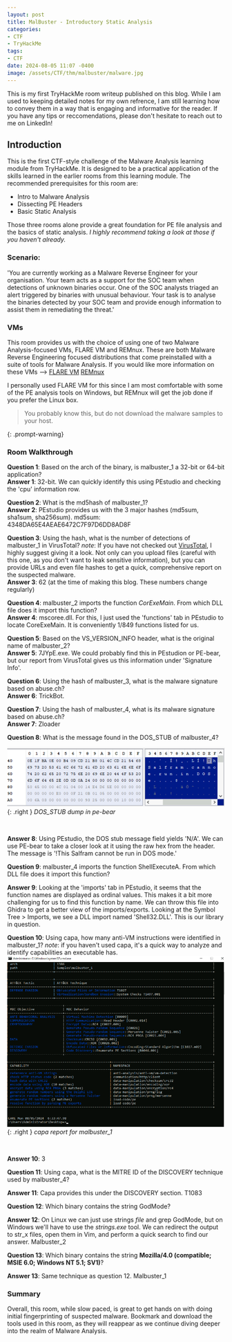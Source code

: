 ```yaml
---
layout: post
title: MalBuster - Introductory Static Analysis
categories:
- CTF
- TryHackMe
tags:
- CTF
date: 2024-08-05 11:07 -0400
image: /assets/CTF/thm/malbuster/malware.jpg
---
```

This is my first TryHackMe room writeup published on this blog. While I am used to keeping detailed notes for my own refrence, I am still learning how to convey them in a way that is engaging and informative for the reader. If you have any tips or reccomendations, please don't hesitate to reach out to me on LinkedIn!

## Introduction
This is the first CTF-style challenge of the Malware Analysis learning module from TryHackMe. It is designed to be a practical application of the skills learned in the earlier rooms from this learning module. The recommended prerequisites for this room are:
- Intro to Malware Analysis
- Dissecting PE Headers
- Basic Static Analysis

Those three rooms alone provide a great foundation for PE file analysis and the basics of static analysis. *I highly recommend taking a look at those if you haven't already.*

### Scenario:
'You are currently working as a Malware Reverse Engineer for your organisation. Your team acts as a support for the SOC team when detections of unknown binaries occur. One of the SOC analysts triaged an alert triggered by binaries with unusual behaviour. Your task is to analyse the binaries detected by your SOC team and provide enough information to assist them in remediating the threat.'

### VMs 
This room provides us with the choice of using one of two Malware Analysis-focused VMs, FLARE VM and REMnux. These are both Malware Reverse Engineering focused distributions that come preinstalled with a suite of tools for Malware Analysis. If you would like more information on these VMs --> [FLARE VM](https://github.com/mandiant/flare-vm) [REMnux](https://remnux.org/?ltclid=)

I personally used FLARE VM for this since I am most comfortable with some of the PE analysis tools on Windows, but REMnux will get the job done if you prefer the Linux box. 

>You probably know this, but do not download the malware samples to your host.

{: .prompt-warning}

### Room Walkthrough

**Question 1**: Based on the arch of the binary, is malbuster_1 a 32-bit or 64-bit application?
<br>
**Answer 1**: 32-bit. We can quickly identify this using PEstudio and checking the 'cpu' information row.

**Question 2**: What is the md5hash of malbuster_1?
<br>
**Answer 2**: PEstudio provides us with the 3 major hashes (md5sum, sha1sum, sha256sum). md5sum:  4348DA65E4AEAE6472C7F97D6DD8AD8F

**Question 3**: Using the hash, what is the number of detections of malbuster_1 in VirusTotal?
*note*: If you have not checked out [VirusTotal](https://www.virustotal.com/gui/home/upload), I highly suggest giving it a look. Not only can you upload files (careful with this one, as you don't want to leak sensitive information), but you can provide URLs and even file hashes to get a quick, comprehensive report on the suspected malware. 
<br>
**Answer 3**: 62 (at the time of making this blog. These numbers change regularly)

**Question 4**: malbuster_2 imports the function _CorExeMain_. From which DLL file does it import this function?
<br>
**Answer 4**: mscoree.dll. For this, I just used the 'functions' tab in PEstudio to locate CoreExeMain. It is conveniently 1/849 functions listed for us. 

**Question 5**: Based on the VS_VERSION_INFO header, what is the original name of malbuster_2?
<br>
**Answer 5**: 7JYpE.exe. We could probably find this in PEstudion or PE-bear, but our report from VirusTotal gives us this information under 'Signature Info'. 

**Question 6**: Using the hash of malbuster_3, what is the malware signature based on abuse.ch?
<br>
**Answer 6**: TrickBot. 

**Question 7**: Using the hash of malbuster_4, what is its malware signature based on abuse.ch?
<br>
**Answer 7**: Zloader

**Question 8**: What is the message found in the DOS_STUB of malbuster_4?

![Desktop View](/assets/CTF/thm/malbuster/pe-bear.jpg){: .right }
_DOS_STUB dump in pe-bear_

<br>

**Answer 8**: Using PEstudio, the DOS stub message field yields 'N/A'. We can use PE-bear to take a closer look at it using the raw hex from the header. The message is '!This Salfram cannot be run in DOS mode.'

**Question 9**: malbuster_4 imports the function ShellExecuteA. From which DLL file does it import this function?
<br>

**Answer 9**: Looking at the 'imports' tab in PEstudio, it seems that the function names are displayed as ordinal values. This makes it a bit more challenging for us to find this function by name. We can throw this file into Ghidra to get a better view of the imports/exports. Looking at the Symbol Tree > Imports, we see a DLL import named 'Shell32.DLL'. This is our library in question. 


**Question 10**: Using capa, how many anti-VM instructions were identified in malbuster_1?
*note*: if you haven't used capa, it's a quick way to analyze and identify capabilities an executable has. 
![Desktop View](/assets/CTF/thm/malbuster/capa.jpg){: .right }
_capa report for malbuster_1_

<br>

**Answer 10**: 3

**Question 11**: Using capa, what is the MITRE ID of the DISCOVERY technique used by malbuster_4?
<br>

**Answer 11**: Capa provides this under the DISCOVERY section. T1083

**Question 12**: Which binary contains the string GodMode?
<br>

**Answer 12**: On Linux we can just use strings *file* and grep GodMode, but on Windows we'll have to use the *strings.exe* tool. We can redirect the output to str_x files, open them in Vim, and perform a quick search to find our answer. Malbuster_2

**Question 13**: Which binary contains the string **Mozilla/4.0 (compatible; MSIE 6.0; Windows NT 5.1; SV1)**?
<br>

**Answer 13**: Same technique as question 12. Malbuster_1

### Summary
Overall, this room, while slow paced, is great to get hands on with doing initial fingerprinting of suspected malware. Bookmark and download the tools used in this room, as they will reappear as we continue diving deeper into the realm of Malware Analysis. 
